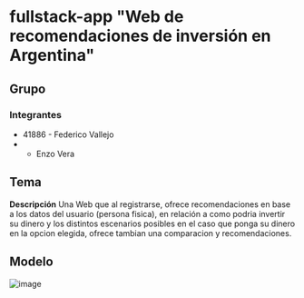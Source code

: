 # fullstack-app "Web de recomendaciones de inversión en Argentina"
## Grupo
### Integrantes 
+ 41886 - Federico Vallejo
+ - Enzo Vera

## Tema
**Descripción**
Una Web que al registrarse, ofrece recomendaciones en base a los datos del usuario (persona fisica), en relación a como podria invertir su dinero y los distintos escenarios posibles en el caso que ponga su dinero en la opcion elegida, ofrece tambian una comparacion y recomendaciones.

## Modelo
![image](https://github.com/FedericoUTN/fullstack-app/assets/47526078/9d5c7d26-cb17-454d-bc24-897b3d32de50)

